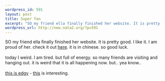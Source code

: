```yaml
--- 
wordpress_id: 591
layout: post
title: Super fan
excerpt: "SO my friend ella finally finished her website. It is pretty good. I like it. I am proud of her. check it out here. it is in chinese. so good luck. today I weird. I am tired. but full of energy. so many friends are visiting and hanging out. it is weird that it is all happening now. but.. yea know.. "
wordpress_url: http://new.nata2.org/?p=591
---
```

SO my friend ella finally finished her website. It is pretty good. I like it. I am proud of her. check it out <a href="http://home.kimo.com.tw/pzantique/">here</a>. it is in chinese. so good luck. <br/><br/>today I weird. I am tired. but full of energy. so many friends are visiting and hanging out. it is weird that it is all happening now. but.. yea know.. <br/><br/><a href="http://www.cullenleeds.force9.co.uk/september11tm/ILoveNY.htm">this is edgy</a> - <a href="http://www.namepower101.com">this</a> is interesting. 
